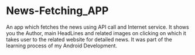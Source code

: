 # News-Fetching_APP
An app which fetches the news using API call and Internet service. It shows you the Author, main HeadLines and related images on clicking on which it takes user to the related website for detailed news. It was part of the learning process of my Android Development.
